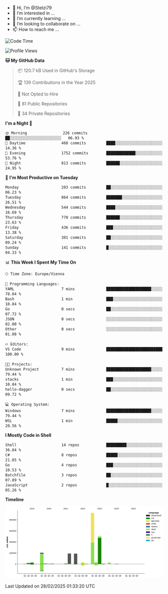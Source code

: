 - 👋 Hi, I’m @Stelzi79
- 👀 I’m interested in ...
- 🌱 I’m currently learning ...
- 💞️ I’m looking to collaborate on ...
- 📫 How to reach me ...

<!--START_SECTION:waka-->
![Code Time](http://img.shields.io/badge/Code%20Time-1%2C118%20hrs%2027%20mins-blue)

![Profile Views](http://img.shields.io/badge/Profile%20Views-0-blue)

**🐱 My GitHub Data** 

> 📦 120.7 kB Used in GitHub's Storage 
 > 
> 🏆 139 Contributions in the Year 2025
 > 
> 🚫 Not Opted to Hire
 > 
> 📜 81 Public Repositories 
 > 
> 🔑 34 Private Repositories 
 > 
**I'm a Night 🦉** 

```text
🌞 Morning                226 commits         ██░░░░░░░░░░░░░░░░░░░░░░░   06.93 % 
🌆 Daytime                468 commits         ████░░░░░░░░░░░░░░░░░░░░░   14.36 % 
🌃 Evening                1752 commits        █████████████░░░░░░░░░░░░   53.76 % 
🌙 Night                  813 commits         ██████░░░░░░░░░░░░░░░░░░░   24.95 % 
```
📅 **I'm Most Productive on Tuesday** 

```text
Monday                   203 commits         ██░░░░░░░░░░░░░░░░░░░░░░░   06.23 % 
Tuesday                  864 commits         ███████░░░░░░░░░░░░░░░░░░   26.51 % 
Wednesday                544 commits         ████░░░░░░░░░░░░░░░░░░░░░   16.69 % 
Thursday                 770 commits         ██████░░░░░░░░░░░░░░░░░░░   23.63 % 
Friday                   436 commits         ███░░░░░░░░░░░░░░░░░░░░░░   13.38 % 
Saturday                 301 commits         ██░░░░░░░░░░░░░░░░░░░░░░░   09.24 % 
Sunday                   141 commits         █░░░░░░░░░░░░░░░░░░░░░░░░   04.33 % 
```


📊 **This Week I Spent My Time On** 

```text
🕑︎ Time Zone: Europe/Vienna

💬 Programming Languages: 
YAML                     7 mins              ████████████████████░░░░░   78.04 % 
Bash                     1 min               ███░░░░░░░░░░░░░░░░░░░░░░   10.84 % 
Go                       0 secs              ██░░░░░░░░░░░░░░░░░░░░░░░   07.72 % 
JSON                     0 secs              ░░░░░░░░░░░░░░░░░░░░░░░░░   02.00 % 
Other                    0 secs              ░░░░░░░░░░░░░░░░░░░░░░░░░   01.08 % 

🔥 Editors: 
VS Code                  9 mins              █████████████████████████   100.00 % 

🐱‍💻 Projects: 
Unknown Project          7 mins              ████████████████████░░░░░   79.44 % 
stacks                   1 min               ███░░░░░░░░░░░░░░░░░░░░░░   10.84 % 
hello-dagger             0 secs              ██░░░░░░░░░░░░░░░░░░░░░░░   09.72 % 

💻 Operating System: 
Windows                  7 mins              ████████████████████░░░░░   79.44 % 
WSL                      1 min               █████░░░░░░░░░░░░░░░░░░░░   20.56 % 
```

**I Mostly Code in Shell** 

```text
Shell                    14 repos            █████████░░░░░░░░░░░░░░░░   36.84 % 
C#                       8 repos             █████░░░░░░░░░░░░░░░░░░░░   21.05 % 
Go                       4 repos             ███░░░░░░░░░░░░░░░░░░░░░░   10.53 % 
Batchfile                3 repos             ██░░░░░░░░░░░░░░░░░░░░░░░   07.89 % 
JavaScript               2 repos             █░░░░░░░░░░░░░░░░░░░░░░░░   05.26 % 
```



**Timeline**

![Lines of Code chart](https://raw.githubusercontent.com/Stelzi79/Stelzi79/main/assets/bar_graph.png)


 Last Updated on 28/02/2025 01:33:20 UTC
<!--END_SECTION:waka-->

<!---
Stelzi79/Stelzi79 is a ✨ special ✨ repository because its `README.md` (this file) appears on your GitHub profile.
You can click the Preview link to take a look at your changes.
--->
